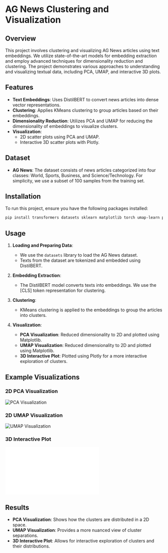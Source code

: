 
# AG News Clustering and Visualization

## Overview

This project involves clustering and visualizing AG News articles using text embeddings. We utilize state-of-the-art models for embedding extraction and employ advanced techniques for dimensionality reduction and clustering. The project demonstrates various approaches to understanding and visualizing textual data, including PCA, UMAP, and interactive 3D plots.

## Features

- **Text Embeddings**: Uses DistilBERT to convert news articles into dense vector representations.
- **Clustering**: Applies KMeans clustering to group articles based on their embeddings.
- **Dimensionality Reduction**: Utilizes PCA and UMAP for reducing the dimensionality of embeddings to visualize clusters.
- **Visualization**:
  - 2D scatter plots using PCA and UMAP.
  - Interactive 3D scatter plots with Plotly.

## Dataset

- **AG News**: The dataset consists of news articles categorized into four classes: World, Sports, Business, and Science/Technology. For simplicity, we use a subset of 100 samples from the training set.

## Installation

To run this project, ensure you have the following packages installed:

```bash
pip install transformers datasets sklearn matplotlib torch umap-learn plotly
```

## Usage

1. **Loading and Preparing Data**:
   - We use the `datasets` library to load the AG News dataset.
   - Texts from the dataset are tokenized and embedded using DistilBERT.

2. **Embedding Extraction**:
   - The DistilBERT model converts texts into embeddings. We use the [CLS] token representation for clustering.

3. **Clustering**:
   - KMeans clustering is applied to the embeddings to group the articles into clusters.

4. **Visualization**:
   - **PCA Visualization**: Reduced dimensionality to 2D and plotted using Matplotlib.
   - **UMAP Visualization**: Reduced dimensionality to 2D and plotted using Matplotlib.
   - **3D Interactive Plot**: Plotted using Plotly for a more interactive exploration of clusters.

## Example Visualizations

### 2D PCA Visualization

![PCA Visualization](path/to/pca_visualization.png)

### 2D UMAP Visualization

![UMAP Visualization](path/to/umap_visualization.png)

### 3D Interactive Plot

![3D Plot](path/to/3d_plot.html)

## Results

- **PCA Visualization**: Shows how the clusters are distributed in a 2D space.
- **UMAP Visualization**: Provides a more nuanced view of cluster separations.
- **3D Interactive Plot**: Allows for interactive exploration of clusters and their distributions.

